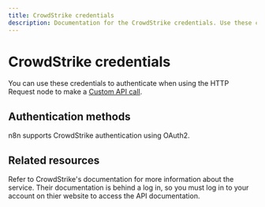 ```yaml
---
title: CrowdStrike credentials
description: Documentation for the CrowdStrike credentials. Use these credentials to authenticate CrowdStrike in n8n, a workflow automation platform.
---
```


# CrowdStrike credentials

You can use these credentials to authenticate when using the HTTP Request node to make a [Custom API call](/integrations/custom-operations/).

## Authentication methods 

n8n supports CrowdStrike authentication using OAuth2.

## Related resources

Refer to CrowdStrike's documentation for more information about the service. Their documentation is behind a log in, so you must log in to your account on thier website to access the API documentation.


<!-- 
TODO
If this is a credential-only node, add a link to the node page on n8n's website. For example: https://n8n.io/integrations/356-gmail/ 
View [example workflows and related content](https://n8n.io/integrations/_Name_/){:target=_blank .external-link} on n8n's website.
-->
